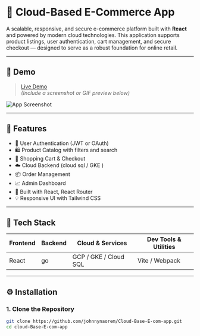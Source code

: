 # 🛒 Cloud-Based E-Commerce App

A scalable, responsive, and secure e-commerce platform built with **React** and powered by modern cloud technologies. This application supports product listings, user authentication, cart management, and secure checkout — designed to serve as a robust foundation for online retail.

---

## 📸 Demo

> [Live Demo](https://your-deployed-site.com)  
> *(Include a screenshot or GIF preview below)*

![App Screenshot](./assets/screenshot.png)

---

## 🚀 Features

- 🔐 User Authentication (JWT or OAuth)
- 🛍️ Product Catalog with filters and search
- 🛒 Shopping Cart & Checkout
- ☁️ Cloud Backend (cloud sql / GKE )
- 📦 Order Management
- 📈 Admin Dashboard
- 🧱 Built with React, React Router
- 💡 Responsive UI with Tailwind CSS

---

## 🧰 Tech Stack

| Frontend            | Backend            | Cloud & Services        | Dev Tools & Utilities     |
|---------------------|--------------------|--------------------------|---------------------------|
| React               | go                 | GCP / GKE / Cloud SQL   | Vite / Webpack            |

---

## ⚙️ Installation

### 1. Clone the Repository

```bash
git clone https://github.com/johnnynaorem/Cloud-Base-E-com-app.git
cd cloud-Base-E-com-app
